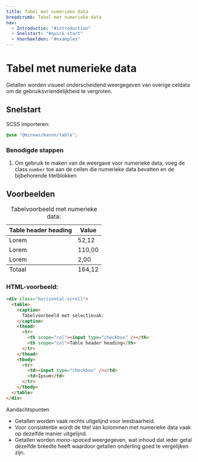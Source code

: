```yaml
---
title: Tabel met numerieke data
breadcrumb: Tabel met numerieke data
nav:
  - Introductie: "#introduction"
  - Snelstart: "#quick-start"
  - Voorbeelden: "#examples"
---
```


<h1 id="introduction">Tabel met numerieke data</h1>

Getallen worden visueel onderscheidend weergegeven van overige celdata om de
gebruiksvriendelijkheid te vergroten.

<h2 id="quick-start">Snelstart</h2>

SCSS importeren:

```scss
@use "@minvws/manon/table";
```

### Benodigde stappen

1.  Om gebruik te maken van de weergave voor numerieke data, voeg de class
    `number` toe aan de cellen die numerieke data bevatten en de bijbehorende
    titelblokken

<h2 id="examples">Voorbeelden</h2>

<div class="horizontal-scroll">
  <table>
    <caption> Tabelvoorbeeld met numerieke data: </caption>
    <thead>
      <tr>
        <th scope="col">Table header heading</th>
        <th scope="col" class="number">Value</th>
      </tr>
    </thead>
    <tbody>
      <tr>
        <td>Lorem</td>
        <td>52,12</td>
      </tr>
      <tr>
        <td>Lorem</td>
        <td>110,00</td>
      </tr>
      <tr>
        <td>Lorem</td>
        <td>2,00</td>
      </tr>
    </tbody>
    <tfoot>
      <tr>
        <td>Totaal</td>
        <td class="number">164,12</td>
      </tr>
    </tfoot>
  </table>
</div>

### HTML-voorbeeld:

```html
<div class="horizontal-scroll">
  <table>
    <caption>
      Tabelvoorbeeld met selectievak:
    </caption>
    <thead>
      <tr>
        <th scope="col"><input type="checkbox" /></th>
        <th scope="col">Table header heading</th>
      </tr>
    </thead>
    <tbody>
      <tr>
        <td><input type="checkbox" /></td>
        <td>Ipsum</td>
      </tr>
    </tbody>
  </table>
</div>
```

<div class="explanation" role="group" aria-label="Toelichting">
  <span>Aandachtspunten</span>
  <ul>
    <li>
      Getallen worden vaak rechts uitgelijnd voor leesbaarheid.
    </li>
    <li>
      Voor consistentie wordt de titel van kolommen met numerieke data vaak op dezelfde manier uitgelijnd.
    </li>
    <li>
      Getallen worden <dfn>mono-spaced</dfn> weergegeven, wat inhoud dat ieder getal dezelfde breedte heeft waardoor getallen onderling goed te vergelijken zijn.
    </li>
  </ul>
</div>
